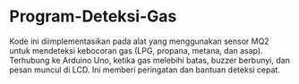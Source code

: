# Program-Deteksi-Gas
Kode ini diimplementasikan pada alat yang menggunakan sensor MQ2 untuk mendeteksi kebocoran gas (LPG, propana, metana, dan asap). Terhubung ke Arduino Uno, ketika gas melebihi batas, buzzer berbunyi, dan pesan muncul di LCD. Ini memberi peringatan dan bantuan deteksi cepat.
